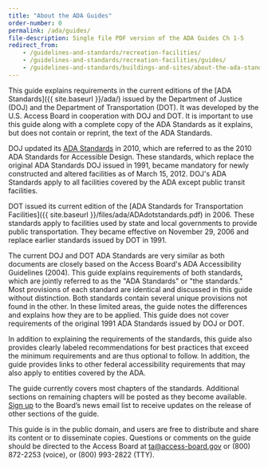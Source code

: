 ```yaml
---
title: "About the ADA Guides"
order-number: 0
permalink: /ada/guides/
file-description: Single file PDF version of the ADA Guides Ch 1-5
redirect_from: 
    - /guidelines-and-standards/recreation-facilities/
    - /guidelines-and-standards/recreation-facilities/guides/
    - /guidelines-and-standards/buildings-and-sites/about-the-ada-standards/guide-to-the-ada-standards/
---
```


This guide explains requirements in the current editions of the [ADA
Standards]({{ site.baseurl }}/ada/) issued by the Department of Justice
(DOJ) and the Department of Transportation (DOT). It was developed by
the U.S. Access Board in cooperation with DOJ and DOT. It is important
to use this guide along with a complete copy of the ADA Standards as it
explains, but does not contain or reprint, the text of the ADA
Standards.

DOJ updated its [ADA
Standards](http://www.ada.gov/2010ADAstandards_index.htm) in 2010, which
are referred to as the 2010 ADA Standards for Accessible Design. These
standards, which replace the original ADA Standards DOJ issued in 1991,
became mandatory for newly constructed and altered facilities as of
March 15, 2012. DOJ's ADA Standards apply to all facilities covered by
the ADA except public transit facilities.

DOT issued its current edition of the [ADA
Standards for Transportation Facilities]({{ site.baseurl }}/files/ada/ADAdotstandards.pdf) in 2006. These standards apply to facilities used by state and local
governments to provide public transportation. They became effective on
November 29, 2006 and replace earlier standards issued by DOT in 1991.

The current DOJ and DOT ADA Standards are very similar as both documents
are closely based on the Access Board's ADA Accessibility
Guidelines
(2004). This guide explains requirements of both standards, which are
jointly referred to as the "ADA Standards" or "the standards." Most
provisions of each standard are identical and discussed in this guide
without distinction. Both standards contain several unique provisions
not found in the other. In these limited areas, the guide notes the
differences and explains how they are to be applied. This guide does not
cover requirements of the original 1991 ADA Standards issued by DOJ or
DOT.

In addition to explaining the requirements of the standards, this guide
also provides clearly labeled recommendations for best practices that
exceed the minimum requirements and are thus optional to follow. In
addition, the guide provides links to other federal accessibility
requirements that may also apply to entities covered by the ADA.

The guide currently covers most chapters of the standards. Additional sections on remaining chapters will be posted as they become available. [Sign up](https://public.govdelivery.com/accounts/USACCESS/subscriber/new?topic_id=USACCESS_1) to the Board’s news email list to receive updates on the release of other sections of the guide.

This guide is in the public domain, and users are free to distribute and
share its content or to disseminate copies. Questions or comments on the
guide should be directed to the Access Board at <ta@access-board.gov> or (800) 872-2253 (voice), or (800) 993-2822 (TTY).
